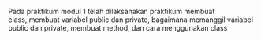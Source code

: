 Pada praktikum modul 1 telah dilaksanakan praktikum membuat class,,membuat variabel public dan private, bagaimana memanggil variabel public dan private, membuat method, dan cara 
menggunakan class 
